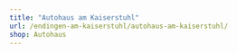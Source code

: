 ```yaml
---
title: "Autohaus am Kaiserstuhl"
url: /endingen-am-kaiserstuhl/autohaus-am-kaiserstuhl/
shop: Autohaus
---
```

